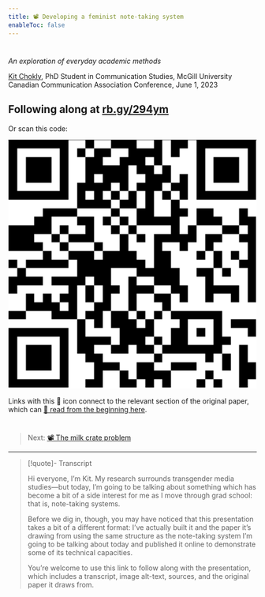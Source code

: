 ```yaml
---
title: 📽️ Developing a feminist note-taking system
enableToc: false
---
```


# 

*An exploration of everyday academic methods*

[Kit Chokly](https://kitchokly.com), PhD Student in Communication Studies, McGill University
Canadian Communication Association Conference, June 1, 2023

## Following along at [rb.gy/294ym](https://rb.gy/294ym)

Or scan this code:

![QR code linking to this site.png](QR%20code%20linking%20to%20this%20site.png)

Links with this 📖 icon connect to the relevant section of the original paper, which can [📖 read from the beginning here](pa1%20table%20of%20contents.md).

# 

 > 
 > Next: [📽️ The milk crate problem](pr2%20The%20milk%20crate%20problem.md)

---

 > 
 > \[!quote\]- Transcript
 > 
 > Hi everyone, I’m Kit. My research surrounds transgender media studies—but today, I’m going to be talking about something which has become a bit of a side interest for me as I move through grad school: that is, note-taking systems.
 > 
 > Before we dig in, though, you may have noticed that this presentation takes a bit of a different format: I’ve actually built it and the paper it’s drawing from using the same structure as the note-taking system I’m going to be talking about today and published it online to demonstrate some of its technical capacities.
 > 
 > You’re welcome to use this link to follow along with the presentation, which includes a transcript, image alt-text, sources, and the original paper it draws from.

